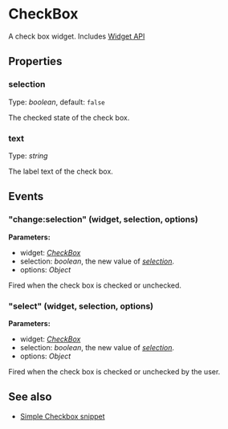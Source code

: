 ---
---
# CheckBox

A check box widget.
Includes [Widget API](Widget.md)

## Properties

### selection
Type: *boolean*, default: `false`

The checked state of the check box.
### text

Type: *string*

The label text of the check box.

## Events

### "change:selection" (widget, selection, options)

**Parameters:**

- widget: *[CheckBox](CheckBox.md)*
- selection: *boolean*, the new value of *[selection](#selection)*.
- options: *Object*

Fired when the check box is checked or unchecked.

### "select" (widget, selection, options)

**Parameters:**

- widget: *[CheckBox](CheckBox.md)*
- selection: *boolean*, the new value of *[selection](#selection)*.
- options: *Object*

Fired when the check box is checked or unchecked by the user.


## See also

- [Simple Checkbox snippet](https://github.com/eclipsesource/tabris-js/blob/v1.0.0/snippets/checkbox/checkbox.js)
